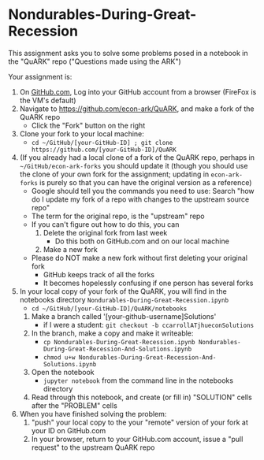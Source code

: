 # Nondurables-During-Great-Recession

This assignment asks you to solve some problems posed in a notebook in the "QuARK" repo ("Questions made using the ARK")

Your assignment is:

1. On [GitHub.com](https://github.com), Log into your GitHub account from a browser (FireFox is the VM's default)
1. Navigate to https://github.com/econ-ark/QuARK, and make a fork of the QuARK repo
   * Click the "Fork" button on the right
1. Clone your fork to your local machine:
   * `cd ~/GitHub/[your-GitHub-ID] ; git clone https://github.com/[your-GitHub-ID]/QuARK`
1. (If you already had a local clone of a fork of the QuARK repo, perhaps in `~/GitHub/econ-ark-forks` you should update it (though you should use the clone of your own fork for the assignment; updating in `econ-ark-forks` is purely so that you can have the original version as a reference)
   * Google should tell you the commands you need to use: Search "how do I update my fork of a repo with changes to the upstream source repo"
   * The term for the original repo, is the "upstream" repo
   * If you can't figure out how to do this, you can
      1. Delete the original fork from last week
		 * Do this both on GitHub.com and on our local machine
	  1. Make a new fork
   * Please do NOT make a new fork without first deleting your original fork
      * GitHub keeps track of all the forks
	  * It becomes hopelessly confusing if one person has several forks
1. In your local copy of your fork of the QuARK, you will find in the notebooks directory `Nondurables-During-Great-Recession.ipynb`
	  * `cd ~/GitHub/[your-GitHub-ID]/QuARK/notebooks`
   1. Make a branch called '[your-github-username]Solutions'
	  * if I were a student: `git checkout -b ccarrollATjhueconSolutions`
   1. In the branch, make a copy and make it writeable:
      * `cp Nondurables-During-Great-Recession.ipynb Nondurables-During-Great-Recession-And-Solutions.ipynb`
	  * `chmod u+w Nondurables-During-Great-Recession-And-Solutions.ipynb`
   1. Open the notebook
      * `jupyter notebook` from the command line in the notebooks directory
   1.  Read through this notebook, and create (or fill in) "SOLUTION" cells after the "PROBLEM" cells
1. When you have finished solving the problem:
   1. "push" your local copy to the your "remote" version of your fork at your ID on GitHub.com
   1. In your browser, return to your GitHub.com account, issue a "pull request" to the upstream QuARK repo

